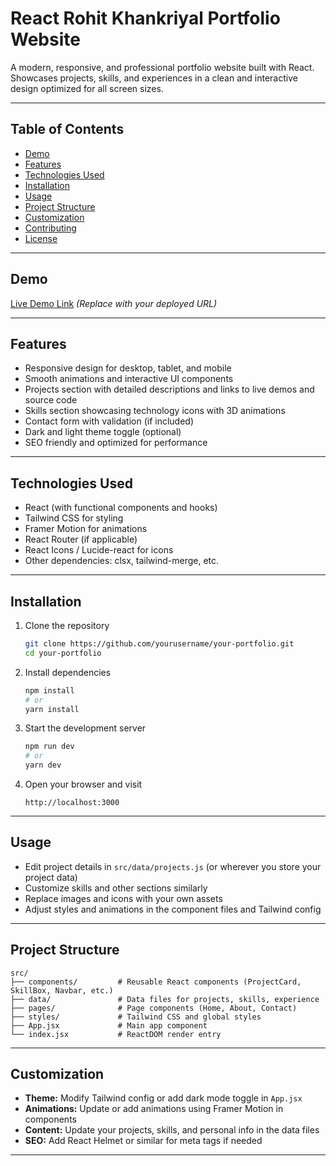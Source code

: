 
# React Rohit Khankriyal Portfolio Website

A modern, responsive, and professional portfolio website built with React. Showcases projects, skills, and experiences in a clean and interactive design optimized for all screen sizes.

---

## Table of Contents

* [Demo](#demo)
* [Features](#features)
* [Technologies Used](#technologies-used)
* [Installation](#installation)
* [Usage](#usage)
* [Project Structure](#project-structure)
* [Customization](#customization)
* [Contributing](#contributing)
* [License](#license)

---

## Demo

[Live Demo Link](https://your-portfolio-live-link.com) *(Replace with your deployed URL)*

---

## Features

* Responsive design for desktop, tablet, and mobile
* Smooth animations and interactive UI components
* Projects section with detailed descriptions and links to live demos and source code
* Skills section showcasing technology icons with 3D animations
* Contact form with validation (if included)
* Dark and light theme toggle (optional)
* SEO friendly and optimized for performance

---

## Technologies Used

* React (with functional components and hooks)
* Tailwind CSS for styling
* Framer Motion for animations
* React Router (if applicable)
* React Icons / Lucide-react for icons
* Other dependencies: clsx, tailwind-merge, etc.

---

## Installation

1. Clone the repository

   ```bash
   git clone https://github.com/yourusername/your-portfolio.git
   cd your-portfolio
   ```

2. Install dependencies

   ```bash
   npm install
   # or
   yarn install
   ```

3. Start the development server

   ```bash
   npm run dev
   # or
   yarn dev
   ```

4. Open your browser and visit

   ```
   http://localhost:3000
   ```

---

## Usage

* Edit project details in `src/data/projects.js` (or wherever you store your project data)
* Customize skills and other sections similarly
* Replace images and icons with your own assets
* Adjust styles and animations in the component files and Tailwind config

---

## Project Structure

```
src/
├── components/         # Reusable React components (ProjectCard, SkillBox, Navbar, etc.)
├── data/               # Data files for projects, skills, experience
├── pages/              # Page components (Home, About, Contact)
├── styles/             # Tailwind CSS and global styles
├── App.jsx             # Main app component
└── index.jsx           # ReactDOM render entry
```

---

## Customization

* **Theme:** Modify Tailwind config or add dark mode toggle in `App.jsx`
* **Animations:** Update or add animations using Framer Motion in components
* **Content:** Update your projects, skills, and personal info in the data files
* **SEO:** Add React Helmet or similar for meta tags if needed

---
